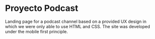 # Proyecto Podcast
Landing page for a podcast channel based on a provided UX design in which we were only able to use HTML and CSS. 
The site was developed under the mobile first principle.
